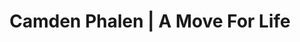 ---
layout: project
title: Camden Phalen | A Move For Life
section: portfolio

project_name: A Move For Life
project_categories: Experience, Design, Code
year: 2015
blurb: Web devloper internship at an LA-based nonprofit that helps organize charity events.

images:
  - url: /assets/images/projects/a_move_for_life/landing.png
    id: landing
    title: Landing page - desktop
    offsety: 0
    offsetx: 50%
    classes: "cp-horizontal"
    modal_classes: "modal-md"
  - url: /assets/images/projects/a_move_for_life/landing_mobile.png
    id: landing-mobile
    title: Landing page - mobile
    offsety: 23%
    offsetx: 0
    classes: "cp-vertical"
    modal_classes: "modal-sm"
  - url: /assets/images/projects/a_move_for_life/events.png
    id: events
    title: Events page - desktop
    offsety: 0
    offsetx: 50%
    classes: "cp-horizontal"
    modal_classes: "modal-md"
  - url: /assets/images/projects/a_move_for_life/events_mobile.png
    id: events-mobile
    title: Events page - mobile
    offsety: 23%
    offsetx: 0
    classes: "cp-vertical"
    modal_classes: "modal-sm"

technologies:
  list: HTML, CSS, Javascript, Bootstrap, Photoshop, Illustrator
  color1: "#DC3A1E"
  color2: "#DD921F"

links:
  - display: A Move For Life website
    href: http://amoveforlife.org/index.html
    color1: "#48C8D3"
    color2: "#EE9632"
  - display: Github repository
    href: https://github.com/camden11/A-Move-For-Life
    color1: "#979797"
    color2: "#92DC8D"
--- 